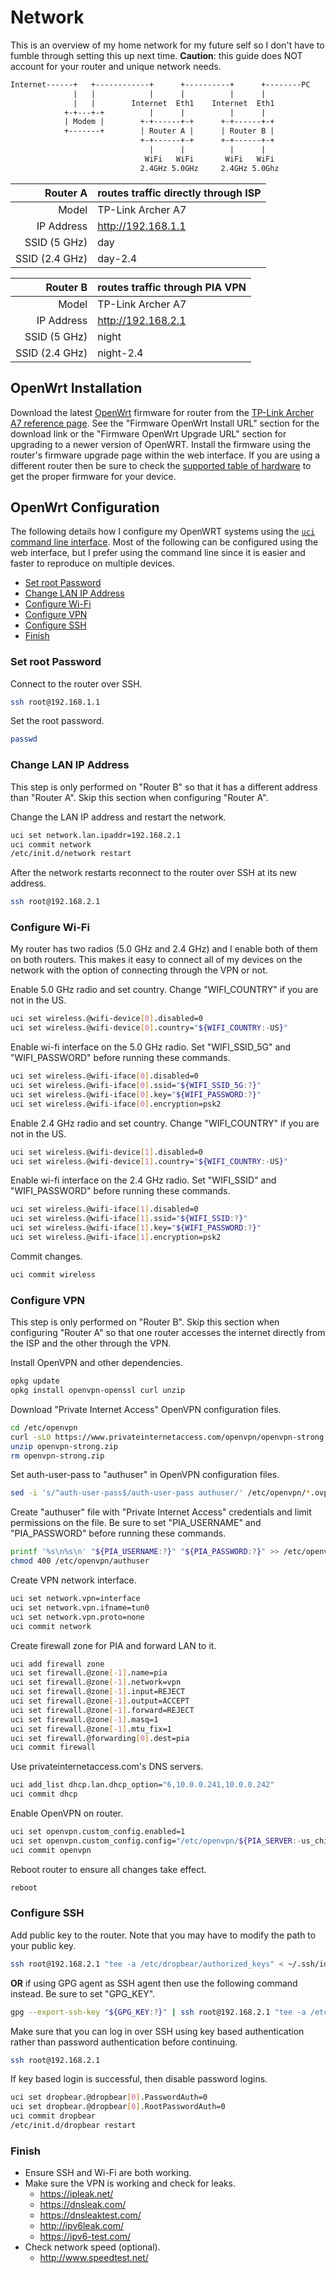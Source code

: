 # Network

This is an overview of my home network for my future self so I don't
have to fumble through setting this up next time. **Caution**: this
guide does NOT account for your router and unique network needs.

```txt
Internet------+   +------------+      +----------+      +--------PC
              |   |            |      |          |      |
              |   |        Internet  Eth1    Internet  Eth1
            +-+---+-+          |      |          |      |
            | Modem |        +-+------+-+      +-+------+-+
            +-------+        | Router A |      | Router B |
                             +-+------+-+      +-+------+-+
                               |      |          |      |
                              WiFi   WiFi       WiFi   WiFi
                             2.4GHz 5.0GHz     2.4GHz 5.0Ghz
```

| Router A       | routes traffic directly through ISP |
|---------------:|:------------------------------------|
| Model          | TP-Link Archer A7                   |
| IP Address     | http://192.168.1.1                  |
| SSID (5 GHz)   | day                                 |
| SSID (2.4 GHz) | day-2.4                             |

| Router B       | routes traffic through PIA VPN |
|---------------:|:-------------------------------|
| Model          | TP-Link Archer A7              |
| IP Address     | http://192.168.2.1             |
| SSID (5 GHz)   | night                          |
| SSID (2.4 GHz) | night-2.4                      |

## OpenWrt Installation

Download the latest [OpenWrt] firmware for router from the [TP-Link
Archer A7 reference page][router]. See the "Firmware OpenWrt Install
URL" section for the download link or the "Firmware OpenWrt Upgrade
URL" section for upgrading to a newer version of OpenWRT. Install the
firmware using the router's firmware upgrade page within the web
interface. If you are using a different router then be sure to check
the [supported table of hardware][supported] to get the proper firmware
for your device.

## OpenWrt Configuration

The following details how I configure my OpenWRT systems using the
[`uci` command line interface][uci]. Most of the following can be
configured using the web interface, but I prefer using the command line
since it is easier and faster to reproduce on multiple devices.

- [Set root Password](<#set-root-password>)
- [Change LAN IP Address](<#change-lan-ip-address>)
- [Configure Wi-Fi](<#configure-wi-fi>)
- [Configure VPN](<#configure-vpn>)
- [Configure SSH](<#configure-ssh>)
- [Finish](<#finish>)

### Set root Password

Connect to the router over SSH.

```sh
ssh root@192.168.1.1
```

Set the root password.

```sh
passwd
```

### Change LAN IP Address

This step is only performed on "Router B" so that it has a different
address than "Router A". Skip this section when configuring "Router A".

Change the LAN IP address and restart the network.

```sh
uci set network.lan.ipaddr=192.168.2.1
uci commit network
/etc/init.d/network restart
```

After the network restarts reconnect to the router over SSH at its
new address.

```sh
ssh root@192.168.2.1
```

### Configure Wi-Fi

My router has two radios (5.0 GHz and 2.4 GHz) and I enable both of
them on both routers. This makes it easy to connect all of my devices
on the network with the option of connecting through the VPN or not.

Enable 5.0 GHz radio and set country. Change "WIFI_COUNTRY" if you are
not in the US.

```sh
uci set wireless.@wifi-device[0].disabled=0
uci set wireless.@wifi-device[0].country="${WIFI_COUNTRY:-US}"
```

Enable wi-fi interface on the 5.0 GHz radio. Set "WIFI_SSID_5G" and
"WIFI_PASSWORD" before running these commands.

```sh
uci set wireless.@wifi-iface[0].disabled=0
uci set wireless.@wifi-iface[0].ssid="${WIFI_SSID_5G:?}"
uci set wireless.@wifi-iface[0].key="${WIFI_PASSWORD:?}"
uci set wireless.@wifi-iface[0].encryption=psk2
```

Enable 2.4 GHz radio and set country. Change "WIFI_COUNTRY" if you are
not in the US.

```sh
uci set wireless.@wifi-device[1].disabled=0
uci set wireless.@wifi-device[1].country="${WIFI_COUNTRY:-US}"
```

Enable wi-fi interface on the 2.4 GHz radio. Set "WIFI_SSID" and
"WIFI_PASSWORD" before running these commands.

```sh
uci set wireless.@wifi-iface[1].disabled=0
uci set wireless.@wifi-iface[1].ssid="${WIFI_SSID:?}"
uci set wireless.@wifi-iface[1].key="${WIFI_PASSWORD:?}"
uci set wireless.@wifi-iface[1].encryption=psk2
```

Commit changes.

```sh
uci commit wireless
```

### Configure VPN

This step is only performed on "Router B". Skip this section when
configuring "Router A" so that one router accesses the internet
directly from the ISP and the other through the VPN.

Install OpenVPN and other dependencies.

```sh
opkg update
opkg install openvpn-openssl curl unzip
```

Download "Private Internet Access" OpenVPN configuration files.

```sh
cd /etc/openvpn
curl -sLO https://www.privateinternetaccess.com/openvpn/openvpn-strong.zip
unzip openvpn-strong.zip
rm openvpn-strong.zip
```

Set auth-user-pass to "authuser" in OpenVPN configuration files.

```sh
sed -i 's/^auth-user-pass$/auth-user-pass authuser/' /etc/openvpn/*.ovpn
```

Create "authuser" file with "Private Internet Access" credentials and
limit permissions on the file. Be sure to set "PIA_USERNAME" and
"PIA_PASSWORD" before running these commands.

```sh
printf '%s\n%s\n' "${PIA_USERNAME:?}" "${PIA_PASSWORD:?}" >> /etc/openvpn/authuser
chmod 400 /etc/openvpn/authuser
```

Create VPN network interface.

```sh
uci set network.vpn=interface
uci set network.vpn.ifname=tun0
uci set network.vpn.proto=none
uci commit network
```

Create firewall zone for PIA and forward LAN to it.

```sh
uci add firewall zone
uci set firewall.@zone[-1].name=pia
uci set firewall.@zone[-1].network=vpn
uci set firewall.@zone[-1].input=REJECT
uci set firewall.@zone[-1].output=ACCEPT
uci set firewall.@zone[-1].forward=REJECT
uci set firewall.@zone[-1].masq=1
uci set firewall.@zone[-1].mtu_fix=1
uci set firewall.@forwarding[0].dest=pia
uci commit firewall
```

Use privateinternetaccess.com's DNS servers.

```sh
uci add_list dhcp.lan.dhcp_option="6,10.0.0.241,10.0.0.242"
uci commit dhcp
```

Enable OpenVPN on router.

```sh
uci set openvpn.custom_config.enabled=1
uci set openvpn.custom_config.config="/etc/openvpn/${PIA_SERVER:-us_chicago}.ovpn"
uci commit openvpn
```

Reboot router to ensure all changes take effect.

```sh
reboot
```

### Configure SSH

Add public key to the router. Note that you may have to modify the
path to your public key.

```sh
ssh root@192.168.2.1 "tee -a /etc/dropbear/authorized_keys" < ~/.ssh/id_rsa.pub
```

**OR** if using GPG agent as SSH agent then use the following command
instead. Be sure to set "GPG_KEY".

```sh
gpg --export-ssh-key "${GPG_KEY:?}" | ssh root@192.168.2.1 "tee -a /etc/dropbear/authorized_keys"
```

Make sure that you can log in over SSH using key based authentication
rather than password authentication before continuing.

```sh
ssh root@192.168.2.1
```

If key based login is successful, then disable password logins.

```sh
uci set dropbear.@dropbear[0].PasswordAuth=0
uci set dropbear.@dropbear[0].RootPasswordAuth=0
uci commit dropbear
/etc/init.d/dropbear restart
```

### Finish

- Ensure SSH and Wi-Fi are both working.
- Make sure the VPN is working and check for leaks.
  - <https://ipleak.net/>
  - <https://dnsleak.com/>
  - <https://dnsleaktest.com/>
  - <http://ipv6leak.com/>
  - <https://ipv6-test.com/>
- Check network speed (optional).
  - <http://www.speedtest.net/>

[openwrt]: https://openwrt.org
[router]: https://openwrt.org/toh/hwdata/tp-link/tp-link_archer_a7_v5
[supported]: https://openwrt.org/toh/start
[uci]: https://openwrt.org/docs/guide-user/base-system/uci
